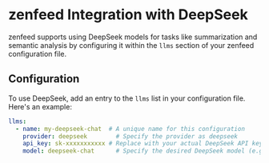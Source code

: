 # zenfeed Integration with DeepSeek

zenfeed supports using DeepSeek models for tasks like summarization and semantic analysis by configuring it within the `llms` section of your zenfeed configuration file.

## Configuration

To use DeepSeek, add an entry to the `llms` list in your configuration file. Here's an example:

```yaml
llms:
  - name: my-deepseek-chat  # A unique name for this configuration
    provider: deepseek        # Specify the provider as deepseek
    api_key: sk-xxxxxxxxxxx # Replace with your actual DeepSeek API key
    model: deepseek-chat      # Specify the desired DeepSeek model (e.g., deepseek-chat, deepseek-coder)
```